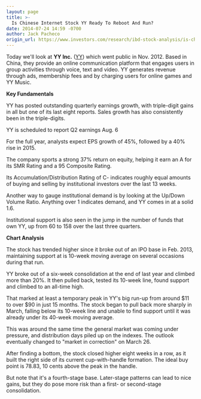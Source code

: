 ```yaml
---
layout: page
title: >-
  Is Chinese Internet Stock YY Ready To Reboot And Run?
date: 2014-07-24 14:59 -0700
author: Jack Pacheco
origin_url: https://www.investors.com/research/ibd-stock-analysis/is-chinese-internet-stock-yy-ready-to-reboot-and-run-again/
---
```





  



Today we'll look at **YY Inc.** ([YY](https://research.investors.com/quote.aspx?symbol=YY)) which went public in Nov. 2012. Based in China, they provide an online communication platform that engages users in group activities through voice, text and video. YY generates revenue through ads, membership fees and by charging users for online games and YY Music.

  

**Key Fundamentals**

  

YY has posted outstanding quarterly earnings growth, with triple-digit gains in all but one of its last eight reports. Sales growth has also consistently been in the triple-digits.

  

YY is scheduled to report Q2 earnings Aug. 6

  

For the full year, analysts expect EPS growth of 45%, followed by a 40% rise in 2015.

  

The company sports a strong 37% return on equity, helping it earn an A for its SMR Rating and a 95 Composite Rating.

  

Its Accumulation/Distribution Rating of C- indicates roughly equal amounts of buying and selling by institutional investors over the last 13 weeks.

  

Another way to gauge institutional demand is by looking at the Up/Down Volume Ratio. Anything over 1 indicates demand, and YY comes in at a solid 1.6.

  

Institutional support is also seen in the jump in the number of funds that own YY, up from 60 to 158 over the last three quarters.

  

**Chart Analysis**

  

The stock has trended higher since it broke out of an IPO base in Feb. 2013, maintaining support at is 10-week moving average on several occasions during that run.

  

YY broke out of a six-week consolidation at the end of last year and climbed more than 20%. It then pulled back, tested its 10-week line, found support and climbed to an all-time high.

  

That marked at least a temporary peak in YY's big run-up from around $11 to over $90 in just 15 months. The stock began to pull back more sharply in March, falling below its 10-week line and unable to find support until it was already under its 40-week moving average.

  

This was around the same time the general market was coming under pressure, and distribution days piled up on the indexes. The outlook eventually changed to "market in correction" on March 26.

  

After finding a bottom, the stock closed higher eight weeks in a row, as it built the right side of its current cup-with-handle formation. The ideal buy point is 78.83, 10 cents above the peak in the handle.

  

But note that it's a fourth-stage base. Later-stage patterns can lead to nice gains, but they do pose more risk than a first- or second-stage consolidation.





